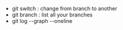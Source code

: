
- git switch : change from branch to another
- git branch : list all your branches
- git log --graph --oneline
